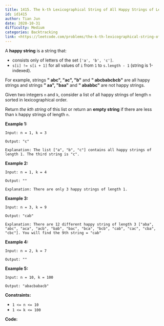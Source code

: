 ```yaml
---
title: 1415. The k-th Lexicographical String of All Happy Strings of Length n
id: id1415
author: Tian Jun
date: 2020-10-31
difficulty: Medium
categories: Backtracking
link: <https://leetcode.com/problems/the-k-th-lexicographical-string-of-all-happy-strings-of-length-n/description/>
---
```


A **happy string** is a string that:

  * consists only of letters of the set `['a', 'b', 'c']`.
  * `s[i] != s[i + 1]` for all values of `i` from `1` to `s.length - 1` (string is 1-indexed).

For example, strings **" abc", "ac", "b"** and **" abcbabcbcb"** are all happy
strings and strings **" aa", "baa"** and  **" ababbc"** are not happy strings.

Given two integers `n` and `k`, consider a list of all happy strings of length
`n` sorted in lexicographical order.

Return _the kth string_ of this list or return an **empty string**  if there
are less than `k` happy strings of length `n`.



**Example 1:**
            
	Input: n = 1, k = 3    
	Output: "c"    
	Explanation: The list ["a", "b", "c"] contains all happy strings of length 1. The third string is "c".    

**Example 2:**
            
	Input: n = 1, k = 4    
	Output: ""    
	Explanation: There are only 3 happy strings of length 1.    

**Example 3:**
            
	Input: n = 3, k = 9    
	Output: "cab"    
	Explanation: There are 12 different happy string of length 3 ["aba", "abc", "aca", "acb", "bab", "bac", "bca", "bcb", "cab", "cac", "cba", "cbc"]. You will find the 9th string = "cab"    

**Example 4:**
            
	Input: n = 2, k = 7    
	Output: ""    

**Example 5:**
            
	Input: n = 10, k = 100    
	Output: "abacbabacb"    



**Constraints:**

  * `1 <= n <= 10`
  * `1 <= k <= 100`




**Code:**
